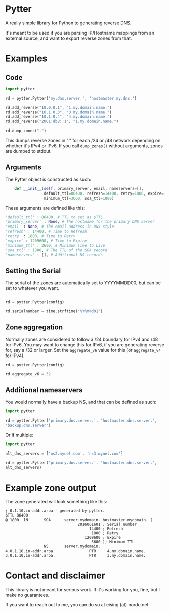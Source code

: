 # Pytter
A really simple library for Python to generating reverse DNS.

It's meant to be used if you are parsing IP/Hostname mappings from an external
source, and want to export reverse zones from that.

# Examples

## Code

```python
import pytter

rd = pytter.Pytter('my.dns.server.', 'hostmaster.my.dns.')

rd.add_reverse("10.0.0.1", "1.my.domain.name.")
rd.add_reverse("10.1.0.3", "3.my.domain.name.")
rd.add_reverse("10.1.0.4", "4.my.domain.name.")
rd.add_reverse("2001:db8::1", "1.my.domain.name.")

rd.dump_zones(".")
```

This dumps reverse zones in "." for each /24 or /48 network depending on
whether it's IPv4 or IPv6. If you call `dump_zones()` without arguments, zones
are dumped to stdout.

## Arguments

The Pytter object is constructed as such:

```python
    def __init__(self, primary_server, email, nameservers=[],
                 default_ttl=86400, refresh=14400, retry=1800, expire=1209600,
                 minimum_ttl=3600, soa_ttl=1800)
```

These arguments are defined like this:

```python
'default_ttl' : 86400, # TTL to set as $TTL
'primary_server' : None, # The hostname for the primary DNS server
'email' : None, # The email address in DNS style
'refresh' : 14400, # Time to Refresh
'retry' : 1800, # Time to Retry
'expire' : 1209600, # Time to Expire
'minimum_ttl' : 3600, # Minimum Time to Live
'soa_ttl' : 1800, # The TTL of the SOA record
'nameservers' : [], # Additional NS records
```

## Setting the Serial

The serial of the zones are automatically set to YYYYMMDD00, but can be set to
whatever you want.

```python

rd = pytter.Pytter(config)

rd.serialnumber = time.strftime("%Y%m%d01")

```

## Zone aggregation

Normally zones are considered to follow a /24 boundary for IPv4 and /48 for
IPv6. You may want to change this for IPv6, if you are generating reverse for,
say a /32 or larger. Set the `aggregate_v6` value for this (or
`aggregate_v4` for IPv4).

```python
rd = pytter.Pytter(config)

rd.aggregate_v6 = 32
```

## Additional nameservers

You would normally have a backup NS, and that can be defined as such:

```python
import pytter

rd = pytter.Pytter('primary.dns.server.', 'hostmaster.dns.server.',
'backup.dns.server')
```
Or if multiple:
```python
import pytter

alt_dns_servers = ['ns2.mynet.com', 'ns3.mynet.com']

rd = pytter.Pytter('primary.dns.server.', 'hostmaster.dns.server.',
alt_dns_servers)
```
# Example zone output

The zone generated will look something like this:

```
; 0.1.10.in-addr.arpa - generated by pytter.
$TTL 86400
@ 1800  IN       SOA      server.mydomain. hostmaster.mydomain. (
                                2016061601 ; Serial number
                                     14400 ; Refresh
                                      1800 ; Retry
                                   1209600 ; Expire
                                      3600 ); Minimum TTL
                 NS       server.mydomain.
4.0.1.10.in-addr.arpa.               PTR     4.my.domain.name.
3.0.1.10.in-addr.arpa.               PTR     3.my.domain.name.
```

# Contact and disclaimer

This library is not meant for serious work. If it's working for you, fine, but
I make no guarantees.

If you want to reach out to me, you can do so at eising (at) nordu.net
